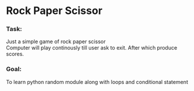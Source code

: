 # Rock Paper Scissor

<h3>Task: </h3>
Just a simple game of rock paper scissor<br/>
Computer will play continously till user ask to exit. After which produce scores.

<h3>Goal: </h3>
To learn python random module along with loops and conditional statement